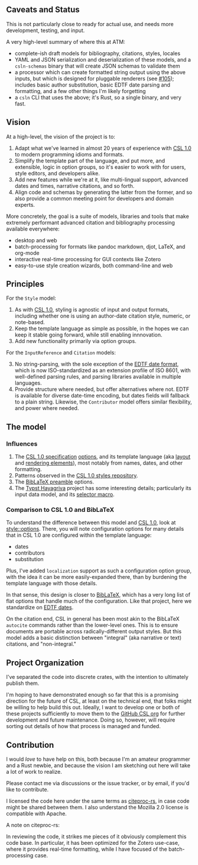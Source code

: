 ## Caveats and Status

This is not particularly close to ready for actual use, and needs more development, testing, and input.

A very high-level summary of where this at ATM:

- complete-ish draft models for bibliography, citations, styles, locales
- YAML and JSON serialization and deserialization of these models, and a `csln-schemas` binary that will create JSON schemas to validate them
- a processor which can create formatted string output using the above inputs, but which is designed for pluggable renderers (see [#105](https://github.com/bdarcus/csln/issues/105)); includes basic author substitution, basic EDTF date parsing and formatting, and a few other things I'm likely forgetting
- a `csln` CLI that uses the above; it's Rust, so a single binary, and very fast.

## Vision

At a high-level, the vision of the project is to:

1. Adapt what we've learned in almost 20 years of experience with [CSL 1.0][CSL] to modern programming idioms and formats.
2. Simplify the template part of the language, and put more, and extensible, logic in option groups, so it's easier to work with for users, style editors, and developers alike.
3. Add new features while we're at it, like multi-lingual support, advanced dates and times, narrative citations, and so forth.
4. Align code and schemas by generating the latter from the former, and so also provide a common meeting point for developers and domain experts.

More concretely, the goal is a suite of models, libraries and tools that make extremely performant advanced citation and bibliography processing available everywhere: 

- desktop and web
- batch-processing for formats like pandoc markdown, djot, LaTeX, and org-mode
- interactive real-time processing for GUI contexts like Zotero
- easy-to-use style creation wizards, both command-line and web

## Principles

For the `Style` model:

1. As with [CSL 1.0][CSL], styling is agnostic of input and output formats, including whether one is using an author-date citation style, numeric, or note-based. 
2. Keep the template language as simple as possible, in the hopes we can keep it stable going forward, while still enabling innnovation.
3. Add new functionality primarily via option groups.

For the `InputReference` and `Citation` models:

3. No string-parsing, with the sole exception of the [EDTF date format][EDTF], which is now ISO-standardized as an extension profile of ISO 8601, with well-defined parsing rules, and parsing libraries available in multiple languages.
4. Provide structure where needed, but offer alternatives where not. EDTF is available for diverse date-time encoding, but dates fields will fallback to a plain string. Likewise, the `Contributor` model offers similar flexibility, and power where needed.

## The model

### Influences

1. The [CSL 1.0 specification][CSL-spec] [options][CSL-options], and its template language (aka [layout][CSL-templates] and [rendering elements][CSL-render]), most notably from names, dates, and other formatting.
2. Patterns observed in the [CSL 1.0 styles repository][CSL-styles].
3. The [BibLaTeX preamble][BLTX] options.
4. The [Typst Hayagriva][haya] project has some interesting details; particularly its input data model, and its [selector macro][sel].

### Comparison to CSL 1.0 and BibLaTeX

To understand the difference between this model and [CSL 1.0][CSL], look at [style::options][CSLNO]. 
There, you will note configuration options for many details that in CSL 1.0 are configured within the template language:

- dates
- contributors
- substitution

Plus, I've added `localization` support as such a configuration option group, with the idea it can be more easily-expanded there, than by burdening the template language with those details.

In that sense, this design is closer to [BibLaTeX][BLTX], which has a very long list of flat options that handle much of the configuration. 
Like that project, here we standardize on [EDTF dates][EDTF]. 

On the citation end, CSL in general has been most akin to the BibLaTeX `autocite` commands rather than the lower-level ones. This is to ensure documents are portable across radically-different output styles. But this model adds a basic distinction between "integral" (aka narrative or text) citations, and "non-integral."

## Project Organization

I've separated the code into discrete crates, with the intention to ultimately publish them.

I'm hoping to have demonstrated enough so far that this is a promising direction for the future of CSL, at least on the technical end, that folks might be willing to help build this out. 
Ideally, I want to develop one or both of these projects sufficiently to move them to the [GitHub CSL org][CSLO] for further development and future maintenance. 
Doing so, however, will require sorting out details of how that process is managed and funded.

## Contribution

I would _love_ to have help on this, both because I'm an amateur programmer and a Rust newbie, and because the vision I am sketching out here will take a lot of work to realize.

Please contact me via discussions or the issue tracker, or by email, if you'd like to contribute.

I licensed the code here under the same terms as [citeproc-rs][CSLRS], in case code might be shared between them. 
I also understand the Mozilla 2.0 license is compatible with Apache.

A note on citeproc-rs:

In reviewing the code, it strikes me pieces of it obviously complement this code base. 
In particular, it has been optimized for the Zotero use-case, where it provides real-time formatting, while I have focused of the batch-processing case.

[CSL]: https://citationstyles.org/
[CSLNJS]: https://github.com/bdarcus/csl-next
[CSLNO]: https://github.com/bdarcus/csln/blob/main/csln/src/style/options.rs
[CSLRS]: https://github.com/zotero/citeproc-rs
[CSLO]: https://github.com/citation-style-language
[CSL-spec]: https://docs.citationstyles.org/en/stable/specification.html
[CSL-styles]: https://github.com/citation-style-language/styles
[CSL-macros]: https://docs.citationstyles.org/en/stable/specification.html#macros
[CSL-templates]: https://docs.citationstyles.org/en/stable/specification.html#layout-1
[CSL-render]: https://docs.citationstyles.org/en/stable/specification.html#rendering-elements
[CSL-options]: https://docs.citationstyles.org/en/stable/specification.html#options
[BLTX]: https://github.com/plk/biblatex
[EDTF]: https://www.loc.gov/standards/datetime/
[haya]: https://github.com/typst/hayagriva
[sel]: https://github.com/typst/hayagriva/blob/main/docs/selectors.md
